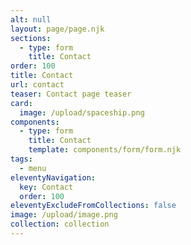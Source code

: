 ```yaml
---
alt: null
layout: page/page.njk
sections:
  - type: form
    title: Contact
order: 100
title: Contact
url: contact
teaser: Contact page teaser
card:
  image: /upload/spaceship.png
components:
  - type: form
    title: Contact
    template: components/form/form.njk
tags:
  - menu
eleventyNavigation:
  key: Contact
  order: 100
eleventyExcludeFromCollections: false
image: /upload/image.png
collection: collection
---
```

